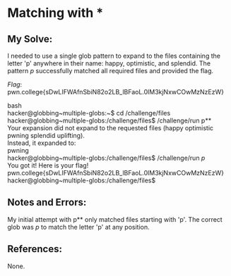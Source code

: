 # Matching with *

## My Solve:
I needed to use a single glob pattern to expand to the files containing the letter 'p' anywhere in their name: happy, optimistic, and splendid.
The pattern *p* successfully matched all required files and provided the flag.

*Flag*: pwn.college{sDwLIFWAfnSbiN82o2LB_lBFaoL.0lM3kjNxwCOwMzNzEzW}

bash \
hacker@globbing\~multiple-globs:\~$ cd /challenge/files                  
hacker@globbing\~multiple-globs:/challenge/files$ /challenge/run p**                       
Your expansion did not expand to the requested files (happy optimistic pwning splendid uplifting).         
Instead, it expanded to:                        
pwning                        
hacker@globbing\~multiple-globs:/challenge/files$ /challenge/run *p*             
You got it! Here is your flag!                
pwn.college{sDwLIFWAfnSbiN82o2LB_lBFaoL.0lM3kjNxwCOwMzNzEzW}           
hacker@globbing\~multiple-globs:/challenge/files$              

## Notes and Errors:
My initial attempt with p** only matched files starting with 'p'. The correct glob was *p* to match the letter 'p' at any position.

## References:
None.
